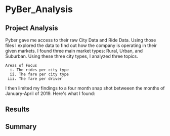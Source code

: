 # PyBer_Analysis

## Project Analysis
  Pyber gave me access to their raw City Data and Ride Data. Using those files I explored the data to find out how the company is operating in their given markets. I found three main market types: Rural, Urban, and Suburban. Using these three city types, I analyzed three topics.  
  
    Areas of Focus
      i. The rides per city type 
      ii. The fare per city type 
     iii. The fare per driver
  
  I then limited my findings to a four month snap shot betweeen the months of January-April of 2019. Here's what I found:

## Results

## Summary
